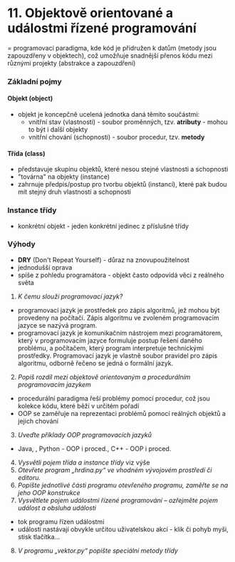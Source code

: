 # 11. Objektově orientované a událostmi řízené programování

= programovací paradigma, kde kód je přidružen k datům (metody jsou zapouzdřeny v objektech), což umožňuje snadnější přenos kódu mezi různými projekty (abstrakce a zapouzdření)

### Základní pojmy
#### Objekt (object)
- objekt je koncepčně ucelená jednotka daná těmito součástmi:
	- vnitřní stav (vlastnosti) - soubor proměnných, tzv. **atributy** - mohou to být i další objekty
	- vnitřní chování (schopnosti) - soubor procedur, tzv. **metody**

#### Třída (class)
- představuje skupinu objektů, které nesou stejné vlastnosti a schopnosti
- "továrna" na objekty (instance)
- zahrnuje předpis/postup pro tvorbu objektů (instancí), které pak budou mít stejný druh vlastností a schopností

### Instance třídy 
- konkrétní objekt - jeden konkrétní jedinec z příslušné třídy

### Výhody
- **DRY** (Don't Repeat Yourself) - důraz na znovupoužitelnost
- jednodušší oprava
- spíše z pohledu programátora - objekt často odpovídá věci z reálného světa 

1. *K čemu slouží programovací jazyk?*
- programovací jazyk je prostředek pro zápis algoritmů, jež mohou být provedeny na počítači. Zápis algoritmu ve zvoleném programovacím jazyce se nazývá program.
- programovací jazyk je komunikačním nástrojem mezi programátorem, který v programovacím jazyce formuluje postup řešení daného problému, a počítačem, který program interpretuje technickými prostředky. Programovací jazyk je vlastně soubor pravidel pro zápis algoritmu, odborně řečeno se jedná o formální jazyk.
2. *Popiš rozdíl mezi objektově orientovaným a procedurálním programovacím jazykem*
- procedurální paradigma řeší problémy pomocí procedur, což jsou kolekce kódu, které běží v určitém pořadí
- OOP se zaměřuje na reprezentaci problémů pomocí reálných objektů a jejich chování
3. *Uveďte příklady OOP programovacích jazyků*
- Java, , Python - OOP i proced., C++ - OOP i proced.
4. *Vysvětli pojem třída a instance třídy*
 viz výše
5. *Otevřete program „hrdina.py“ ve vhodném vývojovém prostředí či editoru.*
6. *Popište jednotlivé části programu otevřeného programu, zaměřte se na jeho OOP konstrukce*
7. *Vysvětlete pojem událostmi řízené programování – ozřejměte pojem událost a obsluha události*
- tok programu řízen událostmi
- události nastávají obvykle určitou uživatelskou akcí - klik či pohyb myši, stisk tlačítka...
8. *V programu „vektor.py“ popište speciální metody třídy*